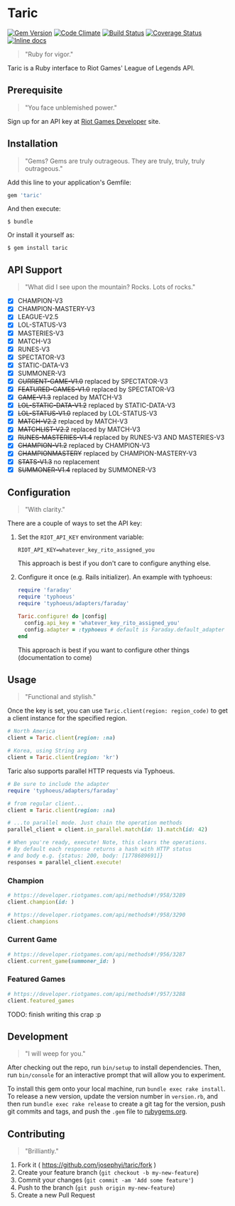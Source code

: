 # Taric

[![Gem Version](https://badge.fury.io/rb/taric.svg)](http://badge.fury.io/rb/taric)
[![Code Climate](https://codeclimate.com/github/josephyi/taric/badges/gpa.svg)](https://codeclimate.com/github/josephyi/taric)
[![Build Status](https://travis-ci.org/josephyi/taric.svg?branch=master)](https://travis-ci.org/josephyi/taric)
[![Coverage Status](https://coveralls.io/repos/josephyi/taric/badge.svg?branch=master)](https://coveralls.io/r/josephyi/taric?branch=master)
[![Inline docs](http://inch-ci.org/github/josephyi/taric.svg?branch=master)](http://inch-ci.org/github/josephyi/taric)

> "Ruby for vigor."

Taric is a Ruby interface to Riot Games' League of Legends API.

## Prerequisite

> "You face unblemished power."

Sign up for an API key at [Riot Games Developer] site.

## Installation

> "Gems? Gems are truly outrageous. They are truly, truly, truly outrageous."

Add this line to your application's Gemfile:

```ruby
gem 'taric'
```

And then execute:

    $ bundle

Or install it yourself as:

    $ gem install taric

## API Support

> "What did I see upon the mountain? Rocks. Lots of rocks."

- [x] CHAMPION-V3
- [x] CHAMPION-MASTERY-V3
- [x] LEAGUE-V2.5
- [x] LOL-STATUS-V3
- [x] MASTERIES-V3
- [x] MATCH-V3
- [x] RUNES-V3
- [x] SPECTATOR-V3
- [x] STATIC-DATA-V3
- [x] SUMMONER-V3
- [x] ~~CURRENT-GAME-V1.0~~ replaced by SPECTATOR-V3
- [x] ~~FEATURED-GAMES-V1.0~~ replaced by SPECTATOR-V3
- [x] ~~GAME-V1.3~~ replaced by MATCH-V3
- [x] ~~LOL-STATIC-DATA-V1.2~~ replaced by STATIC-DATA-V3
- [x] ~~LOL-STATUS-V1.0~~ replaced by LOL-STATUS-V3
- [x] ~~MATCH-V2.2~~ replaced by MATCH-V3
- [x] ~~MATCHLIST-V2.2~~ replaced by MATCH-V3
- [x] ~~RUNES-MASTERIES-V1.4~~ replaced by RUNES-V3 AND MASTERIES-V3
- [x] ~~CHAMPION-V1.2~~ replaced by CHAMPION-V3
- [x] ~~CHAMPIONMASTERY~~ replaced by CHAMPION-MASTERY-V3
- [x] ~~STATS-V1.3~~ no replacement
- [x] ~~SUMMONER-V1.4~~ replaced by SUMMONER-V3

## Configuration

> "With clarity."

There are a couple of ways to set the API key:

1. Set the `RIOT_API_KEY` environment variable:

    ```
    RIOT_API_KEY=whatever_key_rito_assigned_you
    ```

    This approach is best if you don't care to configure anything else.

2. Configure it once (e.g. Rails initializer). An example with typhoeus:

    ```ruby
    require 'faraday'
    require 'typhoeus'
    require 'typhoeus/adapters/faraday'

    Taric.configure! do |config|
      config.api_key = 'whatever_key_rito_assigned_you'
      config.adapter = :typhoeus # default is Faraday.default_adapter
    end
    ```

    This approach is best if you want to configure other things (documentation to come)



## Usage

> "Functional and stylish."

Once the key is set, you can use `Taric.client(region: region_code)` to get a client instance for the specified region.

```ruby
# North America
client = Taric.client(region: :na)

# Korea, using String arg
client = Taric.client(region: 'kr')
```

Taric also supports parallel HTTP requests via Typhoeus.

```ruby
# Be sure to include the adapter
require 'typhoeus/adapters/faraday'

# from regular client...
client = Taric.client(region: :na)

# ...to parallel mode. Just chain the operation methods
parallel_client = client.in_parallel.match(id: 1).match(id: 42)

# When you're ready, execute! Note, this clears the operations.
# By default each response returns a hash with HTTP status
# and body e.g. {status: 200, body: [1778689691]}
responses = parallel_client.execute!
```

### Champion

```ruby
# https://developer.riotgames.com/api/methods#!/958/3289
client.champion(id: )

# https://developer.riotgames.com/api/methods#!/958/3290
client.champions
```

### Current Game

```ruby
# https://developer.riotgames.com/api/methods#!/956/3287
client.current_game(summoner_id: )
```

### Featured Games

```ruby
# https://developer.riotgames.com/api/methods#!/957/3288
client.featured_games
```

TODO: finish writing this crap :p

## Development

> "I will weep for you."

After checking out the repo, run `bin/setup` to install dependencies. Then, run `bin/console` for an interactive prompt that will allow you to experiment.

To install this gem onto your local machine, run `bundle exec rake install`. To release a new version, update the version number in `version.rb`, and then run `bundle exec rake release` to create a git tag for the version, push git commits and tags, and push the `.gem` file to [rubygems.org](https://rubygems.org).

## Contributing

> "Brilliantly."

1. Fork it ( https://github.com/josephyi/taric/fork )
2. Create your feature branch (`git checkout -b my-new-feature`)
3. Commit your changes (`git commit -am 'Add some feature'`)
4. Push to the branch (`git push origin my-new-feature`)
5. Create a new Pull Request

[Riot Games Developer]:https://developer.riotgames.com/
